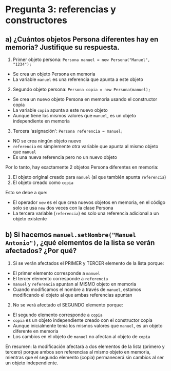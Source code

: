 # Pregunta 3: referencias y constructores

## a) ¿Cuántos objetos Persona diferentes hay en memoria? Justifique su respuesta.

1. Primer objeto persona: `Persona manuel = new Persona("Manuel", "1234");`
- Se crea un objeto Persona en memoria
- La variable `manuel` es una referencia que apunta a este objeto

2. Segundo objeto persona: `Persona copia = new Persona(manuel);`
- Se crea un nuevo objeto Persona en memoria usando el constructor copia
- La variable `copia` apunta a este nuevo objeto
- Aunque tiene los mismos valores que `manuel`, es un objeto independiente en memoria

3. Tercera 'asignación': `Persona referencia = manuel;`
- NO se crea ningún objeto nuevo
- `referencia` es simplemente otra variable que apunta al mismo objeto que `manuel`
- Es una nueva referencia pero no un nuevo objeto

Por lo tanto, hay exactamente 2 objetos Persona diferentes en memoria:
1. El objeto original creado para `manuel` (al que también apunta `referencia`)
2. El objeto creado como `copia`

Esto se debe a que:
- El operador `new` es el que crea nuevos objetos en memoria, en el código solo se usa `new` dos veces con la clase Persona
- La tercera variable (`referencia`) es solo una referencia adicional a un objeto existente

## b) Si hacemos `manuel.setNombre("Manuel Antonio")`, ¿qué elementos de la lista se verán afectados? ¿Por qué?

1. Si se verán afectados el PRIMER y TERCER elemento de la lista porque:
- El primer elemento corresponde a `manuel`
- El tercer elemento corresponde a `referencia`
- `manuel` y `referencia` apuntan al MISMO objeto en memoria
- Cuando modificamos el nombre a través de `manuel`, estamos modificando el objeto al que ambas referencias apuntan

2. No se verá afectado el SEGUNDO elemento porque:
- El segundo elemento corresponde a `copia`
- `copia` es un objeto independiente creado con el constructor copia
- Aunque inicialmente tenía los mismos valores que `manuel`, es un objeto diferente en memoria
- Los cambios en el objeto de `manuel` no afectan al objeto de `copia`

En resumen: la modificación afectará a dos elementos de la lista (primero y tercero) porque ambos son referencias al mismo objeto en memoria, mientras que el segundo elemento (copia) permanecerá sin cambios al ser un objeto independiente.